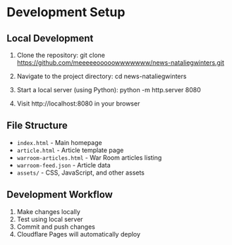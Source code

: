 # Development Setup

## Local Development

1. Clone the repository:
   git clone https://github.com/meeeeeooooowwwwwww/news-nataliegwinters.git

2. Navigate to the project directory:
   cd news-nataliegwinters

3. Start a local server (using Python):
   python -m http.server 8080

4. Visit http://localhost:8080 in your browser

## File Structure

- `index.html` - Main homepage
- `article.html` - Article template page
- `warroom-articles.html` - War Room articles listing
- `warroom-feed.json` - Article data
- `assets/` - CSS, JavaScript, and other assets

## Development Workflow

1. Make changes locally
2. Test using local server
3. Commit and push changes
4. Cloudflare Pages will automatically deploy

<!-- Deploy trigger: 2024-03-13 07:55 -->
